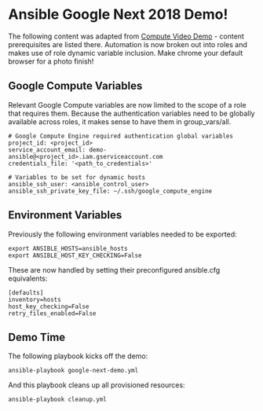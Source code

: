 # Ansible Google Next 2018 Demo!

The following content was adapted from [Compute Video Demo](https://github.com/GoogleCloudPlatform/compute-video-demo-ansible) - content prerequisites are listed there. Automation is now broken out into roles and makes use of role dynamic variable inclusion. Make chrome your default browser for a photo finish! 

Google Compute Variables
--------------
Relevant Google Compute variables are now limited to the scope of a role that requires them. Because the authentication variables need to be globally available across roles, it makes sense to have them in group_vars/all.
```
# Google Compute Engine required authentication global variables
project_id: <project_id>
service_account_email: demo-ansible@<project_id>.iam.gserviceaccount.com
credentials_file: '<path_to_credentials>'

# Variables to be set for dynamic hosts
ansible_ssh_user: <ansible_control_user>
ansible_ssh_private_key_file: ~/.ssh/google_compute_engine
```

Environment Variables
--------------
Previously the following environment variables needed to be exported:
```
export ANSIBLE_HOSTS=ansible_hosts
export ANSIBLE_HOST_KEY_CHECKING=False
```

These are now handled by setting their preconfigured ansible.cfg equivalents:
```
[defaults]
inventory=hosts
host_key_checking=False
retry_files_enabled=False
```

Demo Time
--------------
The following playbook kicks off the demo:
```
ansible-playbook google-next-demo.yml
```

And this playbook cleans up all provisioned resources:
```
ansible-playbook cleanup.yml
```

